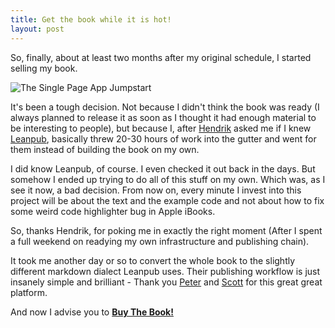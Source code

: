 ```yaml
---
title: Get the book while it is hot!
layout: post
---
```

So, finally, about at least two months after my original schedule, I started selling my book.

![The Single Page App Jumpstart](http://thesinglepageapp.com/images/jumpstart-cover.jpg)

It's been a tough decision. Not because I didn't think the book was ready (I always planned to release it as soon as I thought it had enough material to be interesting to people), but because I, after [Hendrik](http://mans.de) asked me if I knew [Leanpub](http://leanpub.com), basically threw 20-30 hours of work into the gutter and went for them instead of building the book on my own. 

I did know Leanpub, of course. I even checked it out back in the days. But somehow I ended up trying to do all of this stuff on my own. Which was, as I see it now, a bad decision. From now on, every minute I invest into this project will be about the text and the example code and not about how to fix some weird code highlighter bug in Apple iBooks. 

So, thanks Hendrik, for poking me in exactly the right moment (After I spent a full weekend on readying my own infrastructure and publishing chain). 

It took me another day or so to convert the whole book to the slightly different markdown dialect Leanpub uses. Their publishing workflow is just insanely simple and brilliant - Thank you [Peter](http://twitter.com/peterarmstrong) and [Scott](http://twitter.com/scott_patten) for this great great platform.

And now I advise you to **[Buy The Book!](https://leanpub.com/tspa_jumpstart)**

